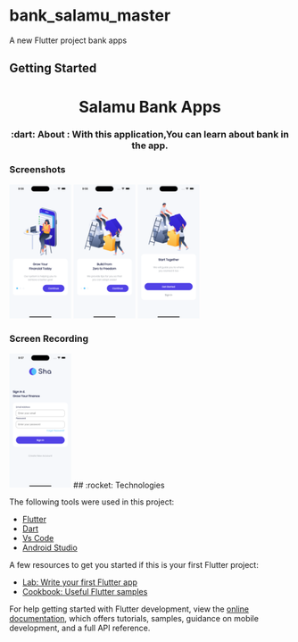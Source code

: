 # bank_salamu_master

A new Flutter project bank apps 


## Getting Started

<h1 align="center">Salamu Bank Apps</h1>

<h3 align="center">
   :dart: About : 
  With this application,You can learn about bank in the app.
</h3>


### Screenshots     
<img src="assets/screenshots/onboarding1.png" width="22%" /> <img src="assets/screenshots/onboarding2.png" width="22%" /> <img src="assets/screenshots/onboarding3.png" width="22%" />

### Screen Recording
<img src="assets/screenshots/signinpage.png" width="22%" />
## :rocket: Technologies

The following tools were used in this project:

- [Flutter](https://flutter.dev/)
- [Dart](https://dart.dev/)
- [Vs Code](https://code.visualstudio.com/)
- [Android Studio](https://developer.android.com/studio?gclid=Cj0KCQiAyJOBBhDCARIsAJG2h5eL8TqlTcYWCGcBIPw1fvDCI8-HFaYlvzdfH8GUd_-j9kX9SbFTTJkaAo3MEALw_wcB&gclsrc=aw.ds)

A few resources to get you started if this is your first Flutter project:

- [Lab: Write your first Flutter app](https://docs.flutter.dev/get-started/codelab)
- [Cookbook: Useful Flutter samples](https://docs.flutter.dev/cookbook)

For help getting started with Flutter development, view the
[online documentation](https://docs.flutter.dev/), which offers tutorials,
samples, guidance on mobile development, and a full API reference.
